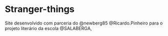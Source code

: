 # Stranger-things
Site desenvolvido com parceria do @newberg85 @Ricardo.Pinheiro para o projeto literário da escola @SALABERGA,
